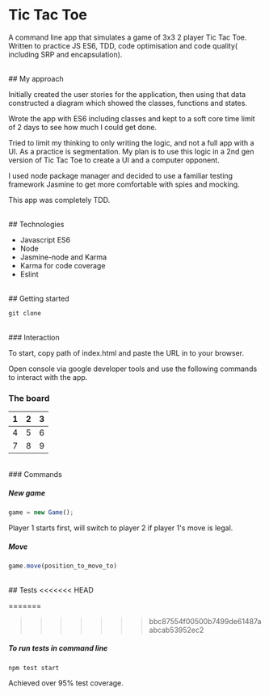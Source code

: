 # Tic Tac Toe

A command line app that simulates a game of 3x3 2 player Tic Tac Toe. Written to practice JS ES6, TDD, code optimisation and code quality( including SRP and encapsulation).

<br>
## My approach

Initially created the user stories for the application, then using that data constructed a diagram which showed the classes, functions and states.

Wrote the app with ES6 including classes and kept to a soft core time limit of 2 days to see how much I could get done.

Tried to limit my thinking to only writing the logic, and not a full app with a UI. As a practice is segmentation. My plan is to use this logic in a 2nd gen version of Tic Tac Toe to create a UI and a computer opponent.

I used node package manager and decided to use a familiar testing framework Jasmine to get more comfortable with spies and mocking.

This app was completely TDD.

<br>
## Technologies

* Javascript ES6
* Node
* Jasmine-node and Karma
* Karma for code coverage
* Eslint

<br>
## Getting started

```javascript
git clone
```
<br>
### Interaction

To start, copy path of index.html and paste the URL in to your browser.

Open console via google developer tools and use the following commands to interact with the app.

### The board

1  | 2 | 3
---|---|---
4  | 5 | 6
7  | 8 | 9
<br>
### Commands

##### New game

```javascript
game = new Game();
```

Player 1 starts first, will switch to player 2 if player 1's move is legal.
</br>

##### Move

```javascript
game.move(position_to_move_to)
```
<br>
## Tests
<<<<<<< HEAD

=======
>>>>>>> bbc87554f00500b7499de61487aabcab53952ec2
##### To run tests in command line

```
npm test start
```
Achieved over 95% test coverage.
